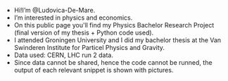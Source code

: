 - Hi!I’m @Ludovica-De-Mare.
- I’m interested in physics and economics.
- On this public page you'll find my Physics Bachelor Research Project (final version of my thesis + Python code used).
- I attended Groningen University and I did my bachelor thesis at the Van Swinderen Institute for Particel Physics and Gravity.
- Data used: CERN, LHC run 2 data.
- Since data cannot be shared, hence the code cannot be runned, the output of each relevant snippet is shown with pictures. 
  

<!---
Ludovica-De-Mare/Ludovica-De-Mare is a ✨ special ✨ repository because its `README.md` (this file) appears on your GitHub profile.
You can click the Preview link to take a look at your changes.
--->
